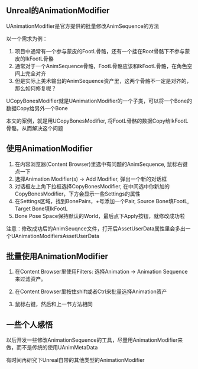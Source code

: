## Unreal的AnimationModifier

UAnimationModifier是官方提供的批量修改AnimSequence的方法

以一个需求为例：

1. 项目中通常有一个参与蒙皮的FootL骨骼，还有一个挂在Root骨骼下不参与蒙皮的IkFootL骨骼
1. 通常对于一个AnimSequence骨骼，FootL骨骼应该和IkFootL骨骼，在角色空间上完全对齐
1. 但是实际上美术输出的AnimSequence资产里，这两个骨骼不一定是对齐的，那么如何修复呢？


UCopyBonesModifier就是UAnimationModifier的一个子类，可以将一个Bone的数据Copy给另外一个Bone

本文的案例，就是用UCopyBonesModifier, 将FootL骨骼的数据Copy给IkFootL骨骼，从而解决这个问题

## 使用AnimationModifier

1. 在内容浏览器(Content Browser)里选中有问题的AnimSequence, 鼠标右键点一下
1. 选择Animation Modifier(s) -> Add Modifier, 弹出一个新的对话框
1. 对话框左上角下拉框选择CopyBonesModifier, 在中间选中你新加的CopyBonesModifier，下方会显示一些Settings的属性
1. 在Settings区域，找到BonePairs，+号添加一个Pair, Source Bone填FootL, Target Bone填IkFootL
1. Bone Pose Space保持默认的World，最后点下Apply按钮，就修改成功啦

注意：修改成功后的AnimSeuqnce文件，打开后AssetUserData属性里会多出一个UAnimationModifiersAssetUserData

## 批量使用AnimationModifier

1. 在Content Browser里使用Filters: 选择Animation -> Animation Sequence来过滤资产。

1. 在Content Browser里按住shift或者Ctrl来批量选择Animation资产

1. 鼠标右键，然后和上一节方法相同


## 一些个人感悟

以后开发一些修改AnimationSequence的工具，尽量用AnimationModifier来做，而不是传统的使用UAnimMetaData

有时间再研究下Unreal自带的其他类型的AnimationModifier
